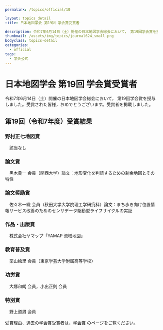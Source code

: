 ```yaml
---
permalink: /topics/official/10

layout: topics_detail
title: 日本地図学会 第19回 学会賞受賞者

description: 令和7年6月14日（土）開催の日本地図学会総会において， 第19回学会賞を授与しました。受賞された皆様、おめでとうございます。受賞者を掲載しました。
thumbnail: /assets/img/topics/journal624_small.png
bodyclass: topics-detail
categories:
  - official
tags:
  - 学会公式
---
```

# 日本地図学会 第19回 学会賞受賞者
令和7年6月14日（土）開催の日本地図学会総会において， 第19回学会賞を授与しました。受賞された皆様，おめでとうございます。受賞者を掲載しました。

## 第19回（令和7年度）受賞結果
### 野村正七地図賞
　該当なし
### 論文賞
　黒木貴一 会員（関西大学）論文：地形変化を判読するための剰余地図とその特性
### 論文奨励賞
　佐々木一織 会員（秋田大学大学院理工学研究科）論文：まち歩き向け位置情報サービス改善のためのセンサデータ駆動型ライフサイクルの実証
### 作品・出版賞
　株式会社ヤマップ「YAMAP 流域地図」
### 教育普及賞
　栗山絵里 会員（東京学芸大学附属高等学校）
### 功労賞
　大塚和朗 会員，小出正則 会員
### 特別賞
　野上道男 会員
<br>
<br>
受賞理由、過去の学会賞受賞者は，[学会賞](https://jcacj.org/jcacjaward.html) のページをご覧ください。
